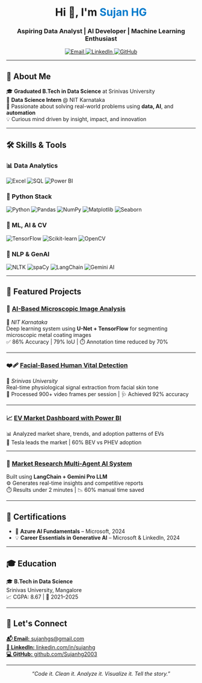 <h1 align="center">Hi 👋, I'm <span style="color:#007acc">Sujan HG</span></h1>
<h3 align="center">Aspiring Data Analyst | AI Developer | Machine Learning Enthusiast</h3>

<p align="center">
  <a href="mailto:sujanhgs@gmail.com" target="_blank">
    <img src="https://img.shields.io/badge/Email-D14836?style=for-the-badge&logo=gmail&logoColor=white" alt="Email" />
  </a>
  <a href="https://www.linkedin.com/in/sujanhg" target="_blank">
    <img src="https://img.shields.io/badge/LinkedIn-0A66C2?style=for-the-badge&logo=linkedin&logoColor=white" alt="LinkedIn" />
  </a>
  <a href="https://github.com/Sujanhg2003" target="_blank">
    <img src="https://img.shields.io/badge/GitHub-100000?style=for-the-badge&logo=github&logoColor=white" alt="GitHub" />
  </a>
</p>

---

## 🌟 About Me

🎓 **Graduated  B.Tech in Data Science** at Srinivas University  
🚀 **Data Science Intern** @ NIT Karnataka  
🧠 Passionate about solving real-world problems using **data, AI**, and **automation**  
💡 Curious mind driven by insight, impact, and innovation  

---

## 🛠️ Skills & Tools

### 📊 Data Analytics
![Excel](https://img.shields.io/badge/Excel-217346?style=flat-square&logo=microsoft-excel&logoColor=white)
![SQL](https://img.shields.io/badge/SQL-336791?style=flat-square&logo=mysql&logoColor=white)
![Power BI](https://img.shields.io/badge/PowerBI-F2C811?style=flat-square&logo=powerbi&logoColor=black)

### 🐍 Python Stack
![Python](https://img.shields.io/badge/Python-3776AB?style=flat-square&logo=python&logoColor=white)
![Pandas](https://img.shields.io/badge/Pandas-150458?style=flat-square&logo=pandas)
![NumPy](https://img.shields.io/badge/NumPy-013243?style=flat-square&logo=numpy)
![Matplotlib](https://img.shields.io/badge/Matplotlib-FF4088?style=flat-square&logo=python)
![Seaborn](https://img.shields.io/badge/Seaborn-49a2a2?style=flat-square)

### 🤖 ML, AI & CV
![TensorFlow](https://img.shields.io/badge/TensorFlow-FF6F00?style=flat-square&logo=tensorflow&logoColor=white)
![Scikit-learn](https://img.shields.io/badge/Scikit--learn-F7931E?style=flat-square&logo=scikit-learn)
![OpenCV](https://img.shields.io/badge/OpenCV-5C3EE8?style=flat-square&logo=opencv&logoColor=white)

### 🧠 NLP & GenAI
![NLTK](https://img.shields.io/badge/NLTK-9F9F9F?style=flat-square)
![spaCy](https://img.shields.io/badge/spaCy-09A3D5?style=flat-square)
![LangChain](https://img.shields.io/badge/LangChain-000000?style=flat-square)
![Gemini AI](https://img.shields.io/badge/Gemini%20AI-1A73E8?style=flat-square)

---

## 🚀 Featured Projects

### 🔬 [AI-Based Microscopic Image Analysis](https://github.com/Sujanhg2003/AI-Enhanced-Metal-coating-microscopic-Image-analysis)
📍 *NIT Karnataka*  
Deep learning system using **U-Net + TensorFlow** for segmenting microscopic metal coating images  
✅ 86% Accuracy | 79% IoU | ⏱️ Annotation time reduced by 70%

---

### ❤️‍🩹 [Facial-Based Human Vital Detection](https://github.com/Sujanhg2003/AI-Enhanced-Human-vital-detection-using-facial-color-variations)
📍 *Srinivas University*  
Real-time physiological signal extraction from facial skin tone  
🎥 Processed 900+ video frames per session | 🩺 Achieved 92% accuracy

---

### 📈 [EV Market Dashboard with Power BI](https://github.com/Sujanhg2003/Electric-Vehicle-Market-size-Analysis)  
📊 Analyzed market share, trends, and adoption patterns of EVs  
🚗 Tesla leads the market | 60% BEV vs PHEV adoption

---

### 🧠 [Market Research Multi-Agent AI System](https://github.com/Sujanhg2003/Market-Research-Use-Case-Generation-Multi-Ai-Agent-System)  
Built using **LangChain + Gemini Pro LLM**  
⚙️ Generates real-time insights and competitive reports  
⏱️ Results under 2 minutes | 📉 60% manual time saved

---

## 📜 Certifications

- 🧠 **Azure AI Fundamentals** – Microsoft, 2024  
- 💡 **Career Essentials in Generative AI** – Microsoft & LinkedIn, 2024  

---

## 🎓 Education

🎓 **B.Tech in Data Science**  
Srinivas University, Mangalore  
📈 CGPA: 8.67 | 📅 2021–2025

---

## 🤝 Let's Connect

<p align="left">
  <a href="mailto:sujanhgs@gmail.com"><strong>📬 Email:</strong> sujanhgs@gmail.com</a><br>
  <a href="https://www.linkedin.com/in/sujanhg"><strong>🔗 LinkedIn:</strong> linkedin.com/in/sujanhg</a><br>
  <a href="https://github.com/Sujanhg2003"><strong>💻 GitHub:</strong> github.com/Sujanhg2003</a>
</p>

---

<p align="center">
  <em>“Code it. Clean it. Analyze it. Visualize it. Tell the story.”</em>
</p>

